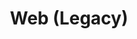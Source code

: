 ---
permalink: false
hideInSitemap: true
tags: level2
key: legacy_de
title: Web (Legacy)
redirect: /de/design-system/legacy/overview/
parent: designsystem_de
order: 7
eleventyExcludeFromCollections: true
---